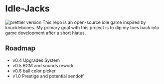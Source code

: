 # Idle-Jacks
![prettier version](https://img.shields.io/badge/version-0.3-brightgreen)
This repo is an open-source idle game inspired by knucklebones. My primary goal with this project is to dip my toes back into game development after a short hiatus.

## Roadmap
- v0.4 Upgrades System
- v0.5 BGM and sounds rework
- v0.6 ball color picker
- v1.0 Prestige and potential sendoff